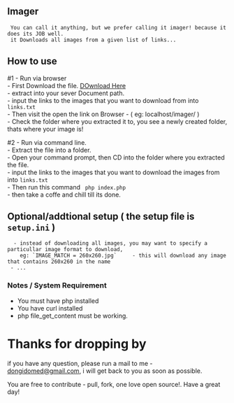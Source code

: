 ## Imager
     You can call it anything, but we prefer calling it imager! because it does its JOB well.
     it Downloads all images from a given list of links...
     
## How to use
  #1 - Run via browser
    <br /> - First Download the file. <a href="https://github.com/dongido001/Imager/archive/master.zip"> DOwnload Here </a>
    <br /> - extract into your sever Document path.
    <br /> - input the links to the images that you want to download from into `links.txt`
    <br /> - Then visit the open the link on Browser - ( eg: localhost/imager/ )
    <br /> - Check the folder where you extracted it to, you see a newly created folder, thats where your image is!
    
  #2 - Run via command line.
    <br /> - Extract the file into a folder.
    <br /> - Open your command prompt, then CD into the folder where you extracted the file.
    <br /> -  input the links to the images that you want to download the images from into `links.txt`
    <br /> - Then run this command ` php index.php`
    <br /> - then take a coffe and chill till its done.
    
## Optional/addtional setup ( the setup file is `setup.ini` )

      - instead of downloading all images, you may want to specify a particullar image format to download,
        eg: `IMAGE_MATCH = 260x260.jpg`     - this will download any image that contains 260x260 in the name
     - ... 
      
     
    
### Notes / System Requirement
   - You must have php installed
   - You have curl installed
   - php file_get_content must be working.
   
 # Thanks for dropping by
if you have any question, please run a mail to me - dongidomed@gmail.com, i will get back to you as soon as possible.

You are free to contribute - pull, fork, one love open source!. Have a great day!
